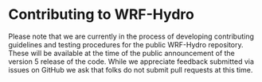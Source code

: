 #  Contributing to WRF-Hydro
Please note that we are currently in the process of developing contributing guidelines and testing procedures for the public WRF-Hydro repository.  These will be available at the time of the public announcement of the version 5 release of the code.  While we appreciate feedback submitted via issues on GitHub we ask that folks do not submit pull requests at this time.  

